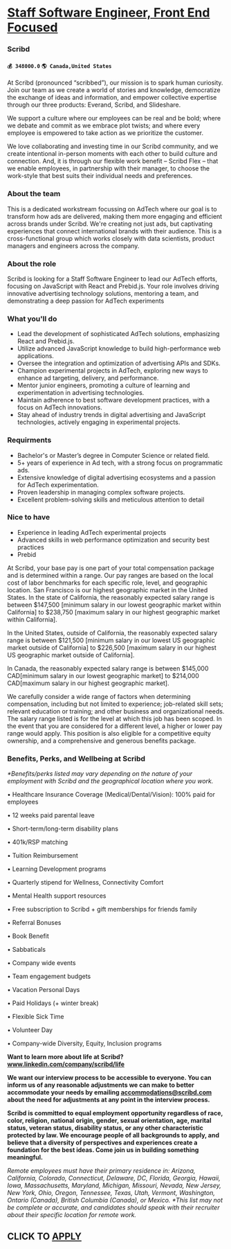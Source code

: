 # [Staff Software Engineer, Front End Focused](https://www.remotewlb.com/apply/staff-software-engineer-front-end-focused)  
### Scribd  
#### `💰 348000.0` `🌎 Canada,United States`  

At Scribd (pronounced “scribbed”), our mission is to spark human curiosity. Join our team as we create a world of stories and knowledge, democratize the exchange of ideas and information, and empower collective expertise through our three products: Everand, Scribd, and Slideshare.

We support a culture where our employees can be real and be bold; where we debate and commit as we embrace plot twists; and where every employee is empowered to take action as we prioritize the customer.

We love collaborating and investing time in our Scribd community, and we create intentional in-person moments with each other to build culture and connection. And, it is through our flexible work benefit – Scribd Flex – that we enable employees, in partnership with their manager, to choose the work-style that best suits their individual needs and preferences.

### About the team

This is a dedicated workstream focussing on AdTech where our goal is to transform how ads are delivered, making them more engaging and efficient across brands under Scribd. We're creating not just ads, but captivating experiences that connect international brands with their audience. This is a cross-functional group which works closely with data scientists, product managers and engineers across the company.

### About the role

Scribd is looking for a Staff Software Engineer to lead our AdTech efforts, focusing on JavaScript with React and Prebid.js. Your role involves driving innovative advertising technology solutions, mentoring a team, and demonstrating a deep passion for AdTech experiments

### What you'll do

  * Lead the development of sophisticated AdTech solutions, emphasizing React and Prebid.js.
  * Utilize advanced JavaScript knowledge to build high-performance web applications.
  * Oversee the integration and optimization of advertising APIs and SDKs.
  * Champion experimental projects in AdTech, exploring new ways to enhance ad targeting, delivery, and performance.
  * Mentor junior engineers, promoting a culture of learning and experimentation in advertising technologies.
  * Maintain adherence to best software development practices, with a focus on AdTech innovations.
  * Stay ahead of industry trends in digital advertising and JavaScript technologies, actively engaging in experimental projects.

### Requirments

  * Bachelor's or Master’s degree in Computer Science or related field.
  * 5+ years of experience in Ad tech, with a strong focus on programmatic ads.
  * Extensive knowledge of digital advertising ecosystems and a passion for AdTech experimentation.
  * Proven leadership in managing complex software projects.
  * Excellent problem-solving skills and meticulous attention to detail

### Nice to have

  * Experience in leading AdTech experimental projects
  * Advanced skills in web performance optimization and security best practices
  * Prebid

At Scribd, your base pay is one part of your total compensation package and is determined within a range. Our pay ranges are based on the local cost of labor benchmarks for each specific role, level, and geographic location. San Francisco is our highest geographic market in the United States. In the state of California, the reasonably expected salary range is between $147,500 [minimum salary in our lowest geographic market within California] to $238,750 [maximum salary in our highest geographic market within California].

In the United States, outside of California, the reasonably expected salary range is between $121,500 [minimum salary in our lowest US geographic market outside of California] to $226,500 [maximum salary in our highest US geographic market outside of California].

In Canada, the reasonably expected salary range is between $145,000 CAD[minimum salary in our lowest geographic market] to $214,000 CAD[maximum salary in our highest geographic market].

We carefully consider a wide range of factors when determining compensation, including but not limited to experience; job-related skill sets; relevant education or training; and other business and organizational needs. The salary range listed is for the level at which this job has been scoped. In the event that you are considered for a different level, a higher or lower pay range would apply. This position is also eligible for a competitive equity ownership, and a comprehensive and generous benefits package.

### Benefits, Perks, and Wellbeing at Scribd

 _*Benefits/perks listed may vary depending on the nature of your employment with Scribd and the geographical location where you work._

• Healthcare Insurance Coverage (Medical/Dental/Vision): 100% paid for employees

• 12 weeks paid parental leave

• Short-term/long-term disability plans

• 401k/RSP matching

• Tuition Reimbursement

• Learning Development programs

• Quarterly stipend for Wellness, Connectivity Comfort

• Mental Health support resources

• Free subscription to Scribd + gift memberships for friends family

• Referral Bonuses

• Book Benefit

• Sabbaticals

• Company wide events

• Team engagement budgets

• Vacation Personal Days

• Paid Holidays (+ winter break)

• Flexible Sick Time

• Volunteer Day

• Company-wide Diversity, Equity, Inclusion programs

**Want to learn more about life at Scribd? www.linkedin.com/company/scribd/life**

 **We want our interview process to be accessible to everyone. You can inform us of any reasonable adjustments we can make to better accommodate your needs by emailing accommodations@scribd.com about the need for adjustments at any point in the interview process.**

 **Scribd is committed to equal employment opportunity regardless of race, color, religion, national origin, gender, sexual orientation, age, marital status, veteran status, disability status, or any other characteristic protected by law. We encourage people of all backgrounds to apply, and believe that a diversity of perspectives and experiences create a foundation for the best ideas. Come join us in building something meaningful.**

 _Remote employees must have their primary residence in: Arizona, California, Colorado, Connecticut, Delaware, DC, Florida, Georgia, Hawaii, Iowa, Massachusetts, Maryland, Michigan, Missouri, Nevada, New Jersey, New York, Ohio, Oregon, Tennessee, Texas, Utah, Vermont, Washington, Ontario (Canada), British Columbia (Canada), or Mexico._ _*This list may not be complete or accurate, and candidates should speak with their recruiter about their specific location for remote work._

  
## CLICK TO [APPLY](https://www.remotewlb.com/apply/staff-software-engineer-front-end-focused)


